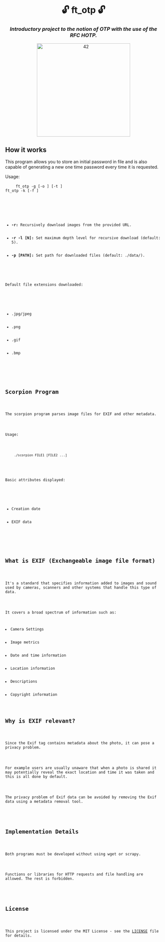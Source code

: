 
<!DOCTYPE html>
<html lang="en">
<head>
  <meta charset="UTF-8">
  <meta name="viewport" content="width=device-width, initial-scale=1.0">
</head>
<body>
  <div class="center-text">
    <h1 align="center">
    	🔓 ft_otp 🔓
    </h1>
    <h3 align="center">
      <i>
    	  Introductory project to the notion of OTP with the use of the RFC HOTP. 
      </i>
    </h3>
    <div align="center">
      <img alt="42" src="https://i.imgur.com/FBTPTt0.png" width="300px"/>
    </div>
  </div>
  <h2>How it works</h2>
  <p>
    This program allows you to store an initial password in file and is also capable of generating a new one time password every time it is requested.
  </p>
  <p>Usage:</p>
  <pre>
    <code>ft_otp -g [-o <output_file>] [-t <time_step>]
ft_otp -k [-f <key_file>]
  </pre>
  <ul>
    <li><strong>-r:</strong> Recursively download images from the provided URL.</li>
    <li><strong>-r -l [N]:</strong> Set maximum depth level for recursive download (default: 5).</li>
    <li><strong>-p [PATH]:</strong> Set path for downloaded files (default: ./data/).</li>
  </ul>
  <p>Default file extensions downloaded:</p>
  <ul>
    <li>.jpg/jpeg</li>
    <li>.png</li>
    <li>.gif</li>
    <li>.bmp</li>
  </ul>

  <h2>Scorpion Program</h2>
  <p>The scorpion program parses image files for EXIF and other metadata.</p>
  <p>Usage:</p>
  <pre>
    <code>./scorpion FILE1 [FILE2 ...]</code>
  </pre>
  <p>Basic attributes displayed:</p>
  <ul>
    <li>Creation date</li>
    <li>EXIF data</li>
  </ul>

  <h2>What is EXIF (Exchangeable image file format)</h2>
  <p>It's a standard that specifies information added to images and sound used by cameras, scanners and other systems that handle this type of data.</p>
  <p>It covers a broad spectrum of information such as:</p>
  <li>Camera Settings</li>
  <li>Image metrics</li>
  <li>Date and time information</li>
  <li>Location information</li>
  <li>Descriptions</li>
  <li>Copyright information</li>

  <h2>Why is EXIF relevant?</h2>
  <p>Since the Exif tag contains metadata about the photo, it can pose a privacy problem.</p>
  <p>For example users are usually unaware that when a photo is shared it may potentially reveal the exact location and time it was taken and this is all done by default.</p>
  <p>The privacy problem of Exif data can be avoided by removing the Exif data using a metadata removal tool.</p>

  <h2>Implementation Details</h2>
  <p>Both programs must be developed without using wget or scrapy.</p>
  <p>Functions or libraries for HTTP requests and file handling are allowed. The rest is forbidden.</p>

  <h2>License</h2>
  <p>This project is licensed under the MIT License - see the <a href="LICENSE">LICENSE</a> file for details.</p>
</body>
</html>
